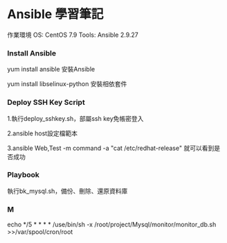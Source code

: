 # Ansible 學習筆記  

作業環境  OS: CentOS 7.9  Tools: Ansible 2.9.27 

### Install Ansible 

yum install ansible 安裝Ansible

yum install libselinux-python 安裝相依套件   

### Deploy SSH Key  Script

1.執行deploy_sshkey.sh，部屬ssh key免帳密登入
 
2.ansible host設定檔範本

3.ansible Web,Test -m command -a "cat /etc/redhat-release"  就可以看到是否成功 

### Playbook

執行bk_mysql.sh，備份、刪除、還原資料庫

### M
    
echo */5 * * * * /use/bin/sh -x /root/project/Mysql/monitor/monitor_db.sh >>/var/spool/cron/root
